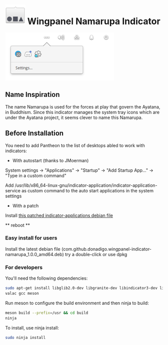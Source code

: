 # ![icon](data/icon.png) Wingpanel Namarupa Indicator

![Screenshot](data/shot.png)

## Name Inspiration

The name Namarupa is used for the forces at play that govern the Ayatana, in Buddhism. Since this indicator manages the system tray icons which are under the Ayatana project, it seems clever to name this Namarupa.

## Before Installation
You need to add Pantheon to the list of desktops abled to work with indicators:  

- With autostart (thanks to JMoerman)  

System settings -> "Applications" -> "Startup" -> "Add Startup App…" -> "Type in a custom command"

Add /usr/lib/x86_64-linux-gnu/indicator-application/indicator-application-service as custom command to the auto start applications in the system settings  

-  With a patch

Install [this patched indicator-applications debian file](https://github.com/mdh34/elementary-indicators/releases) 

** reboot **  

### Easy install for users 

Install the latest debian file (com.github.donadigo.wingpanel-indicator-namarupa_1.0.0_amd64.deb) try a double-click or use dpkg 

### For developers

You'll need the following dependencies:
```bash
sudo apt-get install libglib2.0-dev libgranite-dev libindicator3-dev libwingpanel-2.0-dev 
valac gcc meson
```

Run meson to configure the build environment and then ninja to build:

```bash
meson build --prefix=/usr && cd build
ninja
```

To install, use ninja install:

```bash
sudo ninja install
```
